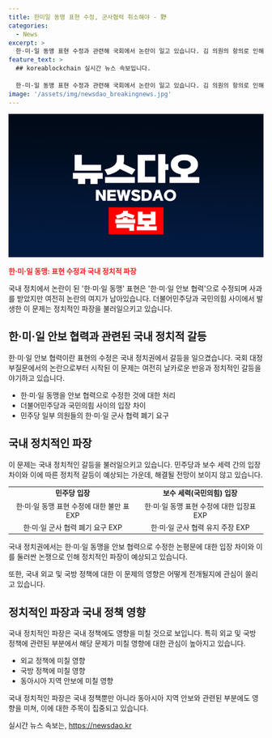 ```yaml
---
title: 한미일 동맹 표현 수정, 군사협력 취소해야 - 野
categories:
  - News
excerpt: >
  한·미·일 동맹 표현 수정과 관련해 국회에서 논란이 일고 있습니다. 김 의원의 항의로 인해 국민의힘이 사과하고, 민주당 의원들은 군사 협력 폐기를 요구하고 있습니다. 국민의힘과 민주당 간의 갈등으로 대정부 질문 파행까지 이어졌습니다. 이에 대한 김 의원의 발언과 국민의힘의 대처, 그리고 민주당의 반응이 이슈가 되고 있습니다.
feature_text: >
  ## koreablockchain 실시간 뉴스 속보입니다.

  한·미·일 동맹 표현 수정과 관련해 국회에서 논란이 일고 있습니다. 김 의원의 항의로 인해 국민의힘이 사과하고, 민주당 의원들은 군사 협력 폐기를 요구하고 있습니다. 국민의힘과 민주당 간의 갈등으로 대정부 질문 파행까지 이어졌습니다. 이에 대한 김 의원의 발언과 국민의힘의 대처, 그리고 민주당의 반응이 이슈가 되고 있습니다.
image: '/assets/img/newsdao_breakingnews.jpg'
---
```


<p><img src="/assets/img/newsdao_breakingnews.jpg" alt="koreablockchain 속보" /></p>

<p><b><span style="color: #ee2323;">한·미·일 동맹: 표현 수정과 국내 정치적 파장</span></b></p>

<p>국내 정치에서 논란이 된 '한·미·일 동맹' 표현은 '한·미·일 안보 협력'으로 수정되며 사과를 받았지만 여전히 논란의 여지가 남아있습니다. 더불어민주당과 국민의힘 사이에서 발생한 이 문제는 정치적인 파장을 불러일으키고 있습니다.</p>

<h2 data-ke-size="size26">한·미·일 안보 협력과 관련된 국내 정치적 갈등</h2>

<p>한·미·일 안보 협력이란 표현의 수정은 국내 정치권에서 갈등을 일으켰습니다. 국회 대정부질문에서의 논란으로부터 시작된 이 문제는 여전히 날카로운 반응과 정치적인 갈등을 야기하고 있습니다.</p>

<ul>
  <li>한·미·일 동맹을 안보 협력으로 수정한 것에 대한 처리</li>
  <li>더불어민주당과 국민의힘 사이의 입장 차이</li>
  <li>민주당 일부 의원들의 한·미·일 군사 협력 폐기 요구</li>
</ul>

<h2 data-ke-size="size26">국내 정치적인 파장</h2>

<p>이 문제는 국내 정치적인 갈등을 불러일으키고 있습니다. 민주당과 보수 세력 간의 입장 차이와 이에 따른 정치적 갈등이 예상되는 가운데, 해결될 전망이 보이지 않고 있습니다.</p>

<table>
  <tr>
    <td style="text-align: center; height: 17px;"><b>민주당 입장</b></td>
    <td style="text-align: center; height: 17px;"><b>보수 세력(국민의힘) 입장</b></td>
  </tr>
  <tr>
    <td style="text-align: center; height: 17px;">한·미·일 동맹 표현 수정에 대한 불만 표 EXP</td>
    <td style="text-align: center; height: 17px;">한·미·일 동맹 표현 수정에 대한 입장표 EXP</td>
  </tr>
  <tr>
    <td style="text-align: center; height: 17px;">한·미·일 군사 협력 폐기 요구 EXP</td>
    <td style="text-align: center; height: 17px;">한·미·일 군사 협력 유지 주장 EXP</td>
  </tr>
</table>

<p data-ke-size="size16">
  국내 정치권에서는 한·미·일 동맹을 안보 협력으로 수정한 논평문에 대한 입장 차이와 이를 둘러싼 논쟁으로 인해 정치적인 파장이 예상되고 있습니다.
</p>

<p>또한, 국내 외교 및 국방 정책에 대한 이 문제의 영향은 어떻게 전개될지에 관심이 쏠리고 있습니다.</p>

<h2 data-ke-size="size26">정치적인 파장과 국내 정책 영향</h2>

<p>국내 정치적인 파장은 국내 정책에도 영향을 미칠 것으로 보입니다. 특히 외교 및 국방 정책에 관련된 부분에서 해당 문제가 미칠 영향에 대한 관심이 높아지고 있습니다.</p>

<ul>
  <li>외교 정책에 미칠 영향</li>
  <li>국방 정책에 미칠 영향</li>
  <li>동아시아 지역 안보에 미칠 영향</li>
</ul>

<p data-ke-size="size16">
  국내 정치적인 파장은 국내 정책뿐만 아니라 동아시아 지역 안보와 관련된 부분에도 영향을 미쳐, 이에 대한 주목이 집중되고 있습니다.
</p>
실시간 뉴스 속보는, <a href="https://newsdao.kr" rel="dofollow">https://newsdao.kr</a>


